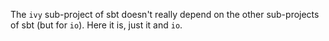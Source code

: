 The `ivy` sub-project of sbt doesn't really depend on the other
sub-projects of sbt (but for `io`). Here it is, just it and `io`.
